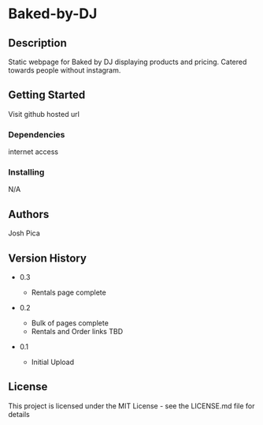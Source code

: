 # Baked-by-DJ
## Description
Static webpage for Baked by DJ displaying products and pricing. Catered towards people without instagram.



## Getting Started
Visit github hosted url
### Dependencies

internet access

### Installing

N/A

## Authors

Josh Pica
## Version History

* 0.3
    * Rentals page complete
* 0.2
    * Bulk of pages complete
    * Rentals and Order links TBD
    
* 0.1
    * Initial Upload

## License

This project is licensed under the MIT License - see the LICENSE.md file for details